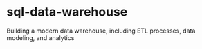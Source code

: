 # sql-data-warehouse
Building a modern data warehouse, including ETL processes, data modeling, and analytics
